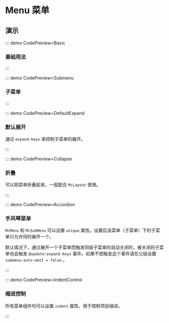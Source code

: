 # Menu 菜单

## 演示

::: demo CodePreview=Basic

### 基础用法

<Basic />

:::

::: demo CodePreview=Submenu

### 子菜单

<Submenu />

:::

::: demo CodePreview=DefaultExpand

### 默认展开

通过 `expand-keys` 来控制子菜单的展开。

<DefaultExpand />

:::

::: demo CodePreview=Collapse

### 折叠

可以把菜单折叠起来，一般配合 `McLayout` 使用。

<Collapse />

:::

::: demo CodePreview=Accordion

### 手风琴菜单

`McMenu` 和 `McSubMenu` 可以设置 `unique` 属性。设置后该菜单（子菜单）下的子菜单只允许同时展开一个。

默认情况下，通过展开一个子菜单而触发同级子菜单的自动关闭时，被关闭的子菜单也会触发 `@update:expand-keys` 事件。如果不想触发这个事件请在父级设置 `submenu-auto-emit = false` 。

<Accordion />

:::

::: demo CodePreview=IndentControl

### 缩进控制

所有菜单组件均可以设置 `indent` 属性，用于控制项目缩进。

<IndentControl />

:::
